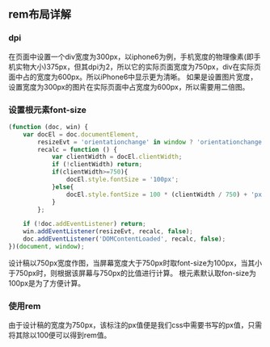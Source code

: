 ## rem布局详解

### dpi
在页面中设置一个div宽度为300px，以iphone6为例，手机宽度的物理像素(即手机实物大小)375px，但其dpi为2，所以它的实际页面宽度为750px，div在实际页面中占的宽度为600px。所以iPhone6中显示更为清晰。
如果是设置图片宽度，设置宽度为300px的图片在实际页面中占宽度为600px，所以需要用二倍图。   

### 设置根元素font-size
```javascript
(function (doc, win) {
    var docEl = doc.documentElement,
        resizeEvt = 'orientationchange' in window ? 'orientationchange' : 'resize',
        recalc = function () {
            var clientWidth = docEl.clientWidth;
            if (!clientWidth) return;
            if(clientWidth>=750){
                docEl.style.fontSize = '100px';
            }else{
                docEl.style.fontSize = 100 * (clientWidth / 750) + 'px';
            }
        };

    if (!doc.addEventListener) return;
    win.addEventListener(resizeEvt, recalc, false);
    doc.addEventListener('DOMContentLoaded', recalc, false);
})(document, window);

```
设计稿以750px宽度作图，当屏幕宽度大于750px时取font-size为100px，当其小于750px时，则根据该屏幕与750px的比值进行计算。
根元素默认取fon-size为100px是为了方便计算。

### 使用rem
由于设计稿的宽度为750px，该标注的px值便是我们css中需要书写的px值，只需将其除以100便可以得到rem值。